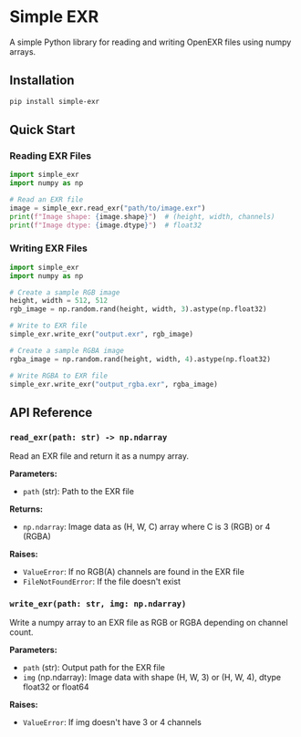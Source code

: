 # Simple EXR

A simple Python library for reading and writing OpenEXR files using numpy arrays.

## Installation

```bash
pip install simple-exr
```

## Quick Start

### Reading EXR Files

```python
import simple_exr
import numpy as np

# Read an EXR file
image = simple_exr.read_exr("path/to/image.exr")
print(f"Image shape: {image.shape}")  # (height, width, channels)
print(f"Image dtype: {image.dtype}")  # float32
```

### Writing EXR Files

```python
import simple_exr
import numpy as np

# Create a sample RGB image
height, width = 512, 512
rgb_image = np.random.rand(height, width, 3).astype(np.float32)

# Write to EXR file
simple_exr.write_exr("output.exr", rgb_image)

# Create a sample RGBA image
rgba_image = np.random.rand(height, width, 4).astype(np.float32)

# Write RGBA to EXR file
simple_exr.write_exr("output_rgba.exr", rgba_image)
```

## API Reference

### `read_exr(path: str) -> np.ndarray`

Read an EXR file and return it as a numpy array.

**Parameters:**
- `path` (str): Path to the EXR file

**Returns:**
- `np.ndarray`: Image data as (H, W, C) array where C is 3 (RGB) or 4 (RGBA)

**Raises:**
- `ValueError`: If no RGB(A) channels are found in the EXR file
- `FileNotFoundError`: If the file doesn't exist

### `write_exr(path: str, img: np.ndarray)`

Write a numpy array to an EXR file as RGB or RGBA depending on channel count.

**Parameters:**
- `path` (str): Output path for the EXR file
- `img` (np.ndarray): Image data with shape (H, W, 3) or (H, W, 4), dtype float32 or float64

**Raises:**
- `ValueError`: If img doesn't have 3 or 4 channels
